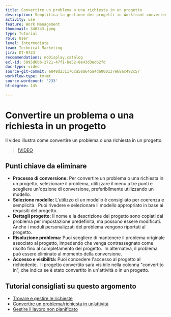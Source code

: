 ```yaml
---
title: Convertire un problema o una richiesta in un progetto
description: Semplifica la gestione dei progetti in Workfront convertendo i problemi in progetti con modelli, personalizzando i dettagli dei progetti, gestendo le opzioni di risoluzione dei problemi e garantendo visibilità e accesso per flussi di lavoro senza soluzione di continuità.
activity: use
feature: Work Management
thumbnail: 340343.jpeg
type: Tutorial
role: User
level: Intermediate
team: Technical Marketing
jira: KT-9723
recommendations: noDisplay,catalog
exl-id: 5095d6bb-2721-47f1-be52-8e43d3edb2fd
doc-type: video
source-git-commit: e848d231176ca58a645a4da000137e68ac492c57
workflow-type: tm+mt
source-wordcount: '233'
ht-degree: 14%

---
```


# Convertire un problema o una richiesta in un progetto

Il video illustra come convertire un problema o una richiesta in un progetto.

>[!VIDEO](https://video.tv.adobe.com/v/3446630/?quality=12&learn=on&enablevpops&captions=ita)

## Punti chiave da eliminare

* **Processo di conversione:** Per convertire un problema o una richiesta in un progetto, selezionare il problema, utilizzare il menu a tre punti e scegliere un&#39;opzione di conversione, preferibilmente utilizzando un modello. &#x200B;
* **Selezione modello:** L&#39;utilizzo di un modello è consigliato per coerenza e semplicità. &#x200B; Puoi rivedere e selezionare il modello appropriato in base ai requisiti del progetto. &#x200B;
* **Dettagli progetto:** Il nome e la descrizione del progetto sono copiati dal problema per impostazione predefinita, ma possono essere modificati. &#x200B; Anche i moduli personalizzati del problema vengono riportati al progetto. &#x200B;
* **Risoluzione problema:** Puoi scegliere di mantenere il problema originale associato al progetto, impedendo che venga contrassegnato come risolto fino al completamento del progetto. &#x200B; In alternativa, il problema può essere eliminato al momento della conversione. &#x200B;
* **Accesso e visibilità:** Puoi concedere l&#39;accesso al progetto al richiedente. &#x200B; Il progetto convertito sarà visibile nella colonna &quot;convertito in&quot;, che indica se è stato convertito in un&#39;attività o in un progetto. &#x200B;


## Tutorial consigliati su questo argomento

* [Trovare e gestire le richieste](/help/manage-work/issues-requests/find-requests.md)
* [Convertire un problema/richiesta in un’attività](/help/manage-work/issues-requests/convert-issues-to-other-work-items.md)
* [Gestire il lavoro non pianificato](/help/manage-work/issues-requests/handle-unplanned-work.md)

